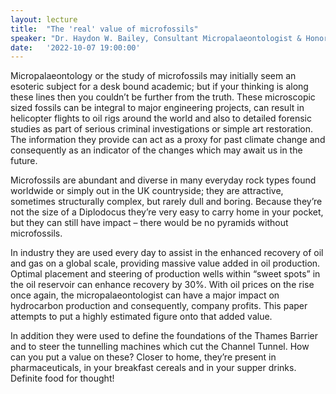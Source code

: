 ```yaml
---
layout: lecture
title:  "The 'real' value of microfossils"
speaker: "Dr. Haydon W. Bailey, Consultant Micropalaeontologist & Honorary Lecturer, University of Birmingham"
date:   '2022-10-07 19:00:00'
---
```

Micropalaeontology or the study of microfossils may initially seem an esoteric subject for a desk bound academic; but if your thinking is along these lines then you couldn’t be further from the truth. These microscopic sized fossils can be integral to major engineering projects, can result in helicopter flights to oil rigs around the world and also to detailed forensic studies as part of serious criminal investigations or simple art restoration. The information they provide can act as a proxy for past climate change and consequently as an indicator of the changes which may await us in the future.

Microfossils are abundant and diverse in many everyday rock types found worldwide or simply out in the UK countryside; they are attractive, sometimes structurally complex, but rarely dull and boring. Because they’re not the size of a Diplodocus they’re very easy to carry home in your pocket, but they can still have impact – there would be no pyramids without microfossils.

In industry they are used every day to assist in the enhanced recovery of oil and gas on a global scale, providing massive value added in oil production. Optimal placement and steering of production wells within “sweet spots” in the oil reservoir can enhance recovery
by 30%. With oil prices on the rise once again, the micropalaeontologist can have a major impact on hydrocarbon production and consequently, company profits. This paper attempts to put a highly estimated figure onto that added value.

In addition they were used to define the foundations of the Thames Barrier and to steer the tunnelling machines which cut the Channel Tunnel. How can you put a value on these? Closer to home, they’re present in pharmaceuticals, in your breakfast cereals and in your
supper drinks. Definite food for thought!